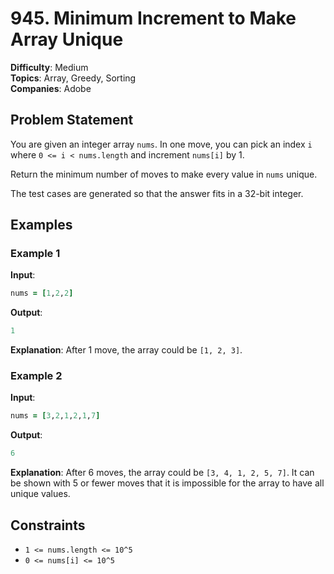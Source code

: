 # 945. Minimum Increment to Make Array Unique
**Difficulty**: Medium  
**Topics**: Array, Greedy, Sorting  
**Companies**: Adobe

## Problem Statement

You are given an integer array `nums`. In one move, you can pick an index `i` where `0 <= i < nums.length` and increment `nums[i]` by 1.

Return the minimum number of moves to make every value in `nums` unique.

The test cases are generated so that the answer fits in a 32-bit integer.

## Examples

### Example 1

**Input**: 
```ruby
nums = [1,2,2]
```
**Output**: 
```ruby
1
```
**Explanation**: 
After 1 move, the array could be `[1, 2, 3]`.

### Example 2

**Input**: 
```ruby
nums = [3,2,1,2,1,7]
```
**Output**: 
```ruby
6
```
**Explanation**: 
After 6 moves, the array could be `[3, 4, 1, 2, 5, 7]`.
It can be shown with 5 or fewer moves that it is impossible for the array to have all unique values.

## Constraints

- `1 <= nums.length <= 10^5`
- `0 <= nums[i] <= 10^5`
